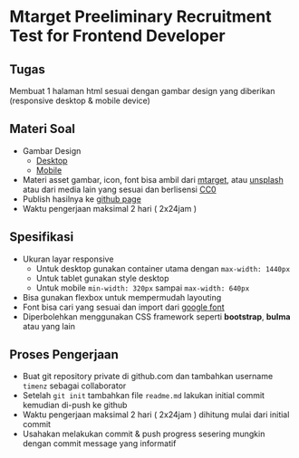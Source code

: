 # Mtarget Preeliminary Recruitment Test for Frontend Developer


## Tugas

Membuat 1 halaman html sesuai dengan gambar design yang diberikan (responsive desktop & mobile device)

## Materi Soal
- Gambar Design
  - [Desktop](/mtarget_pricing_2021-desktop.png)
  - [Mobile](/mtarget_pricing_2021-mobile.png)
- Materi asset gambar, icon, font bisa ambil dari [mtarget](https://mtarget.co/), atau [unsplash](https://unsplash.com/) atau dari media lain yang sesuai dan berlisensi [CC0](https://creativecommons.org/share-your-work/public-domain/cc0/)
- Publish hasilnya ke [github page](https://pages.github.com/)
- Waktu pengerjaan maksimal 2 hari ( 2x24jam )

## Spesifikasi
- Ukuran layar responsive
  - Untuk desktop gunakan container utama dengan `max-width: 1440px`
  - Untuk tablet gunakan style desktop
  - Untuk mobile `min-width: 320px` sampai `max-width: 640px`
- Bisa gunakan flexbox untuk mempermudah layouting
- Font bisa cari yang sesuai dan import dari [google font](https://fonts.google.com/)
- Diperbolehkan menggunakan CSS framework seperti **bootstrap**, **bulma** atau yang lain 


## Proses Pengerjaan
- Buat git repository private di github.com dan tambahkan username `timenz` sebagai collaborator
- Setelah `git init` tambahkan file `readme.md` lakukan initial commit kemudian di-push ke github
- Waktu pengerjaan maksimal 2 hari ( 2x24jam ) dihitung mulai dari initial commit
- Usahakan melakukan commit & push progress sesering mungkin dengan commit message yang informatif






